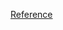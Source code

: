 [Reference](https://desmondshih.coderbridge.io/2023/08/31/%E5%A6%82%E4%BD%95-embed-binary-%E5%88%B0-shell-script-%E4%B8%AD%E4%B8%A6%E5%9F%B7%E8%A1%8C%E5%8F%96%E5%BE%97%E7%B5%90%E6%9E%9C/)